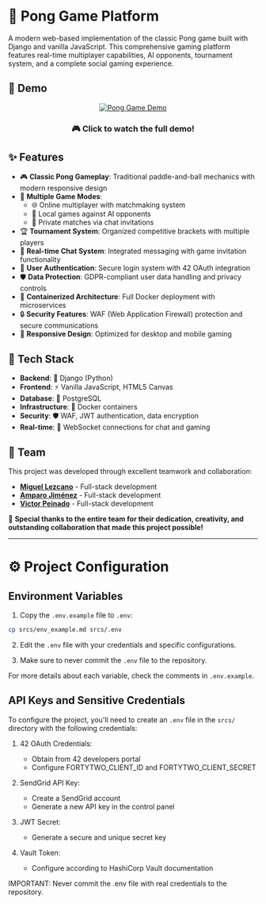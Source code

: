 # 🏓 Pong Game Platform

A modern web-based implementation of the classic Pong game built with Django and vanilla JavaScript. This comprehensive gaming platform features real-time multiplayer capabilities, AI opponents, tournament system, and a complete social gaming experience.

## 🎥 Demo

<div align="center">

[![Pong Game Demo](https://img.youtube.com/vi/FnZU91BxllY/maxresdefault.jpg)](https://youtu.be/FnZU91BxllY)

### 🎮 Click to watch the full demo!

</div>


## ✨ Features

- 🎮 **Classic Pong Gameplay**: Traditional paddle-and-ball mechanics with modern responsive design
- 🎯 **Multiple Game Modes**: 
  - 🌐 Online multiplayer with matchmaking system
  - 🤖 Local games against AI opponents
  - 💌 Private matches via chat invitations
- 🏆 **Tournament System**: Organized competitive brackets with multiple players
- 💬 **Real-time Chat System**: Integrated messaging with game invitation functionality
- 🔐 **User Authentication**: Secure login system with 42 OAuth integration
- 🛡️ **Data Protection**: GDPR-compliant user data handling and privacy controls
- 🐳 **Containerized Architecture**: Full Docker deployment with microservices
- 🔒 **Security Features**: WAF (Web Application Firewall) protection and secure communications
- 📱 **Responsive Design**: Optimized for desktop and mobile gaming

## 🚀 Tech Stack

- **Backend**: 🐍 Django (Python)
- **Frontend**: ⚡ Vanilla JavaScript, HTML5 Canvas
- **Database**: 🐘 PostgreSQL
- **Infrastructure**: 🐳 Docker containers
- **Security**: 🛡️ WAF, JWT authentication, data encryption
- **Real-time**: 🔌 WebSocket connections for chat and gaming

## 👥 Team

This project was developed through excellent teamwork and collaboration:

- **[Miguel Lezcano](https://github.com/mikelezc)** - Full-stack development  
- **[Amparo Jiménez](https://github.com/Amparojd)** - Full-stack development
- **[Victor Peinado](https://github.com/v-peinado)** - Full-stack development

🙏 **Special thanks to the entire team for their dedication, creativity, and outstanding collaboration that made this project possible!**

---

# ⚙️ Project Configuration

## Environment Variables

1. Copy the `.env.example` file to `.env`:
```bash
cp srcs/env_example.md srcs/.env
```

2. Edit the `.env` file with your credentials and specific configurations.

3. Make sure to never commit the `.env` file to the repository.

For more details about each variable, check the comments in `.env.example`.

## API Keys and Sensitive Credentials

To configure the project, you'll need to create an `.env` file in the `srcs/` directory with the following credentials:

1. 42 OAuth Credentials:
   - Obtain from 42 developers portal
   - Configure FORTYTWO_CLIENT_ID and FORTYTWO_CLIENT_SECRET

2. SendGrid API Key:
   - Create a SendGrid account
   - Generate a new API key in the control panel

3. JWT Secret:
   - Generate a secure and unique secret key

4. Vault Token:
   - Configure according to HashiCorp Vault documentation

IMPORTANT: Never commit the .env file with real credentials to the repository.
